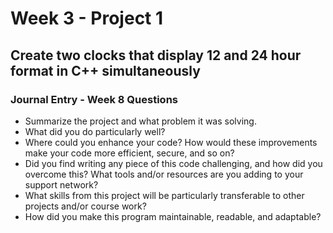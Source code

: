 # Week 3 - Project 1


## Create two clocks that display 12 and 24 hour format in C++ simultaneously


### Journal Entry - Week 8 Questions

- Summarize the project and what problem it was solving.
- What did you do particularly well?
- Where could you enhance your code? How would these improvements make your code more efficient, secure, and so on?
- Did you find writing any piece of this code challenging, and how did you overcome this? What tools and/or resources are you adding to your support network?
- What skills from this project will be particularly transferable to other projects and/or course work?
- How did you make this program maintainable, readable, and adaptable?